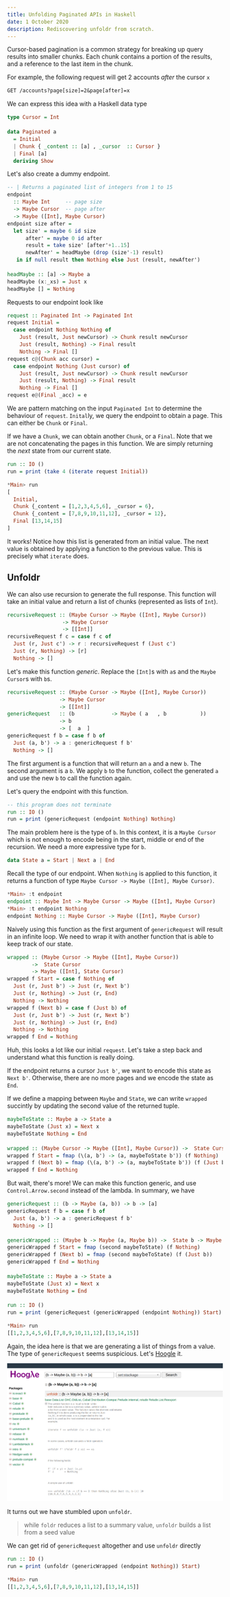 ```yaml
---
title: Unfolding Paginated APIs in Haskell
date: 1 October 2020
description: Rediscovering unfoldr from scratch. 
---
```


Cursor-based pagination is a common strategy for breaking up
query results into smaller chunks. Each chunk contains a portion
of the results, and a reference to the last item in the chunk.

For example, the following request will get 2 accounts *after* the
cursor `x`

```default
GET /accounts?page[size]=2&page[after]=x
```

We can express this idea with a Haskell data type

```haskell
type Cursor = Int

data Paginated a 
  = Initial
  | Chunk { _content :: [a] , _cursor  :: Cursor }
  | Final [a]
  deriving Show
```

Let's also create a dummy endpoint.

```haskell
-- | Returns a paginated list of integers from 1 to 15
endpoint
  :: Maybe Int     -- page size 
  -> Maybe Cursor  -- page after
  -> Maybe ([Int], Maybe Cursor)
endpoint size after =
  let size' = maybe 6 id size
      after' = maybe 0 id after
      result = take size' [after'+1..15]
      newAfter' = headMaybe (drop (size'-1) result)
   in if null result then Nothing else Just (result, newAfter')
      
headMaybe :: [a] -> Maybe a
headMaybe (x:_xs) = Just x
headMaybe [] = Nothing
```

Requests to our endpoint look like

```haskell
request :: Paginated Int -> Paginated Int
request Initial =
  case endpoint Nothing Nothing of
    Just (result, Just newCursor) -> Chunk result newCursor
    Just (result, Nothing) -> Final result
    Nothing -> Final []
request c@(Chunk acc cursor) =
  case endpoint Nothing (Just cursor) of
    Just (result, Just newCursor) -> Chunk result newCursor
    Just (result, Nothing) -> Final result
    Nothing -> Final []
request e@(Final _acc) = e
```

We are pattern matching on the input `Paginated Int` to determine the
behaviour of `request`. `Inital`ly, we query the endpoint to obtain a page.
This can either be `Chunk` or `Final`.

If we have a `Chunk`, we can obtain another `Chunk`, or a `Final`.
Note that we are not concatenating the pages in this function.
We are simply returning the *next* state from our current state.

```haskell
run :: IO ()
run = print (take 4 (iterate request Initial))
```

```haskell
*Main> run
[ 
  Initial,
  Chunk {_content = [1,2,3,4,5,6], _cursor = 6},
  Chunk {_content = [7,8,9,10,11,12], _cursor = 12},
  Final [13,14,15]
]
```

It works! Notice how this list is generated from an initial value. The next
value is obtained by applying a function to the previous value. This is
precisely what `iterate` does.

## Unfoldr

We can also use recursion to generate the full response.
This function will take an initial value and return a list of chunks
(represented as lists of `Int`).

```haskell
recursiveRequest :: (Maybe Cursor -> Maybe ([Int], Maybe Cursor))
                  -> Maybe Cursor
                  -> [[Int]]
recursiveRequest f c = case f c of
  Just (r, Just c') -> r : recursiveRequest f (Just c')
  Just (r, Nothing) -> [r]
  Nothing -> []
```

Let's make this function *generic*. Replace the `[Int]`s with `a`s
and the `Maybe Cursor`s with `b`s.

```haskell
recursiveRequest :: (Maybe Cursor -> Maybe ([Int], Maybe Cursor)) 
                 -> Maybe Cursor 
                 -> [[Int]]
genericRequest   :: (b            -> Maybe ( a   , b           )) 
                 -> b            
                 -> [  a  ]
genericRequest f b = case f b of
  Just (a, b') -> a : genericRequest f b'
  Nothing -> []
```

The first argument is a function that will return an `a` and a new `b`.
The second argument is a `b`. We apply `b` to the function, collect the generated `a`
and use the new `b` to call the function again.

Let's query the endpoint with this function.

```haskell
-- this program does not terminate
run :: IO ()
run = print (genericRequest (endpoint Nothing) Nothing)
```

The main problem here is the type of `b`.
In this context, it is a `Maybe Cursor` which is not enough to encode
being in the start, middle or end of the recursion. We need a more
expressive type for `b`.

```haskell
data State a = Start | Next a | End
```

Recall the type of our endpoint. When `Nothing` is applied to this function,
it returns a function of type `Maybe Cursor -> Maybe ([Int], Maybe Cursor)`.

```haskell
*Main> :t endpoint
endpoint :: Maybe Int -> Maybe Cursor -> Maybe ([Int], Maybe Cursor)
*Main> :t endpoint Nothing
endpoint Nothing :: Maybe Cursor -> Maybe ([Int], Maybe Cursor)
```

Naively using this function as the first argument of `genericRequest` will result in an infinite
loop. We need to wrap it with another function that is able to keep track of our state.

```haskell
wrapped :: (Maybe Cursor -> Maybe ([Int], Maybe Cursor)) 
        ->  State Cursor 
        -> Maybe ([Int], State Cursor)
wrapped f Start = case f Nothing of
  Just (r, Just b') -> Just (r, Next b')
  Just (r, Nothing) -> Just (r, End)
  Nothing -> Nothing
wrapped f (Next b) = case f (Just b) of
  Just (r, Just b') -> Just (r, Next b')
  Just (r, Nothing) -> Just (r, End)
  Nothing -> Nothing
wrapped f End = Nothing
```

Huh, this looks a lot like our initial `request`.
Let's take a step back and understand what this function is really doing.

If the endpoint returns a cursor `Just b'`, we want to encode this state as `Next b'`. 
Otherwise, there are no more pages and we encode the state as `End`.

If we define a mapping between `Maybe` and `State`, we can write `wrapped` succintly
by updating the second value of the returned tuple.

```haskell
maybeToState :: Maybe a -> State a
maybeToState (Just x) = Next x
maybeToState Nothing = End

wrapped :: (Maybe Cursor -> Maybe ([Int], Maybe Cursor)) ->  State Cursor -> Maybe ([Int], State Cursor)
wrapped f Start = fmap (\(a, b') -> (a, maybeToState b')) (f Nothing)
wrapped f (Next b) = fmap (\(a, b') -> (a, maybeToState b')) (f (Just b))
wrapped f End = Nothing
```

But wait, there's more! We can make this function generic, and use `Control.Arrow.second`
instead of the lambda. In summary, we have

```haskell
genericRequest :: (b -> Maybe (a, b)) -> b -> [a]
genericRequest f b = case f b of
  Just (a, b') -> a : genericRequest f b'
  Nothing -> []

genericWrapped :: (Maybe b -> Maybe (a, Maybe b)) ->  State b -> Maybe (a, State b)
genericWrapped f Start = fmap (second maybeToState) (f Nothing)
genericWrapped f (Next b) = fmap (second maybeToState) (f (Just b))
genericWrapped f End = Nothing

maybeToState :: Maybe a -> State a
maybeToState (Just x) = Next x
maybeToState Nothing = End

run :: IO ()
run = print (genericRequest (genericWrapped (endpoint Nothing)) Start)
```

```haskell
*Main> run
[[1,2,3,4,5,6],[7,8,9,10,11,12],[13,14,15]]
```

Again, the idea here is that we are generating a list of things from a value.
The type of `genericRequest` seems suspicious. Let's [Hoogle][hoogle] it.

![something something tool support](/images/unfold-hoogle.png)

It turns out we have stumbled upon `unfoldr`. 

> while `foldr` reduces a list to a summary value, `unfoldr` builds a list from a seed value

We can get rid of `genericRequest` altogether and use `unfoldr` directly

```haskell
run :: IO ()
run = print (unfoldr (genericWrapped (endpoint Nothing)) Start)
```

```haskell
*Main> run
[[1,2,3,4,5,6],[7,8,9,10,11,12],[13,14,15]]
```

[hoogle]: https://hoogle.haskell.org/
